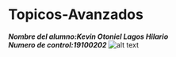 # Topicos-Avanzados
_**Nombre del alumno:Kevin Otoniel Lagos Hilario**_  
_**Numero de control:19100202**_
![alt text](https://en.wikipedia.org/wiki/Estudiantes_Tecnol%C3%B3gico_de_Nuevo_Laredo#/media/File:Estudiantes_Tecnol%C3%B3gico_de_Nuevo_Laredo_Logo.png)
